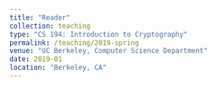 ```yaml
---
title: "Reader"
collection: teaching
type: "CS 194: Introduction to Cryptography"
permalink: /teaching/2019-spring
venue: "UC Berkeley, Computer Science Department"
date: 2019-01
location: "Berkeley, CA"
---
```

